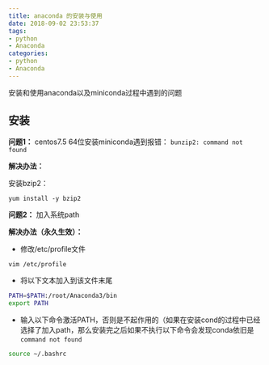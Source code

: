 ```yaml
---
title: anaconda 的安装与使用
date: 2018-09-02 23:53:37
tags: 
- python
- Anaconda
categories:
- python
- Anaconda
---
```


安装和使用anaconda以及miniconda过程中遇到的问题

<!--more-->

## 安装

**问题1：** centos7.5 64位安装miniconda遇到报错： ```bunzip2: command not found```

**解决办法：**

 安装bzip2：
 ```
 yum install -y bzip2
 ```
 **问题2：** 加入系统path
 
 **解决办法（永久生效）：**
- 修改/etc/profile文件

 ```bash
vim /etc/profile
 ```

 - 将以下文本加入到该文件末尾

```bash
PATH=$PATH:/root/Anaconda3/bin
export PATH
```

- 输入以下命令激活PATH，否则是不起作用的（如果在安装cond的过程中已经选择了加入path，那么安装完之后如果不执行以下命令会发现conda依旧是```command not found```

```bash
source ~/.bashrc
```
